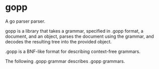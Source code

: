 gopp
====

A go parser parser.

gopp is a library that takes a grammar, specified in .gopp format, a document, and an object, parses the document using the grammar, and decodes the resulting tree into the provided object.

.gopp is a BNF-like format for describing context-free grammars.

The following .gopp grammar describes .gopp grammars.

